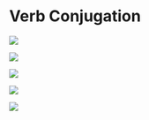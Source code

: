# Verb Conjugation

![](../../.gitbook/assets/1.png)

![](../../.gitbook/assets/2.png)

![](../../.gitbook/assets/3.png)

![](../../.gitbook/assets/4.png)

![](../../.gitbook/assets/5.png)

